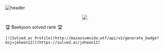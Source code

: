 ![header](https://capsule-render.vercel.app/api?type=waving&color=gradient&height=200&section=header&text=Hi!&fontSize=90)

<div align=center>
  <img src="https://github-readme-stats.vercel.app/api?username=jeheonee&show_icons=true">
</div>

<div align=center; margin-top: 2rem>
	<p>🏆 Baekjoon solved rank 🏆</p>
	
	[![Solved.ac Profile](http://mazassumnida.wtf/api/v2/generate_badge?boj=jeheon12)](https://solved.ac/jeheon12)
</div>


<!--
**jeheonee/jeheonee** is a ✨ _special_ ✨ repository because its `README.md` (this file) appears on your GitHub profile.

Here are some ideas to get you started:

- 🔭 I’m currently working on ...
- 🌱 I’m currently learning ...
- 👯 I’m looking to collaborate on ...
- 🤔 I’m looking for help with ...
- 💬 Ask me about ...
- 📫 How to reach me: ...
- 😄 Pronouns: ...
- ⚡ Fun fact: ...
-->
